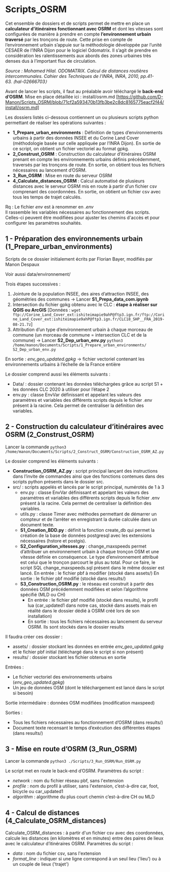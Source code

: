 # Scripts_OSRM

Cet ensemble de dossiers et de scripts permet de mettre en place un **calculateur d’itinéraires fonctionnant avec OSRM** et dont les vitesses sont configurées de manière à prendre en compte **l’environnement urbain traversé** par les tronçons de route. Cette prise en compte de l’environnement urbain s’appuie sur la méthodologie développée par l’unité CESAER de l’INRA Dijon pour le logiciel Odomatrix. Il s’agit de prendre en considération les ralentissements aux abords des zones urbaines très denses dus à l’important flux de circulation.

*Source : Mohamed Hilal. ODOMATRIX. Calcul de distances routières intercommunales. Cahier des Techniques de l'INRA, INRA, 2010, pp.41-63. ⟨hal-02666703⟩* 

Avant de lancer les scripts, il faut au préalable avoir téléchargé le **back-end d’OSRM**. Mise en place détaillée ici : install/osrm.md 
[https://github.com/D-Manon/Scripts_OSRM/blob/71cf2a593470b13fb3be2c8dc8165775eacf2f44/install/osrm.md]


Les dossiers listés ci-dessous contiennent un ou plusieurs scripts python permettant de réaliser les opérations suivantes :
- **1_Prepare_urban_environments** : Définition de types d’environnements urbains à partir des données INSEE et du Corine Land Cover (méthodologie basée sur celle appliquée par l’INRA Dijon). En sortie de ce script, on obtient un fichier vectoriel au format gpkg.
- **2_Construst_OSRM** : Construction du calculateur d’itinéraires OSRM prenant en compte les environnements urbains définis précédemment, traversés par les tronçons de route. En sortie, on obtient tous les fichiers nécessaires au lancement d’OSRM.
- **3_Run_OSRM** : Mise en route du serveur OSRM
- **4_Calculate_distances_OSRM** : Calcul automatisé de plusieurs distances avec le serveur OSRM mis en route à partir d’un fichier csv comprenant des coordonnées. En sortie, on obtient un fichier csv avec tous les temps de trajet calculés.

Rq :
Le fichier *env* est à renommer en *.env*  
Il rassemble les variables nécessaires au fonctionnement des scripts. Celles-ci peuvent être modifiées pour ajuster les chemins d'accès et pour configurer les paramètres souhaités.

## 1 - Préparation des environnements urbain (1_Prepare_urban_environments)
Scripts de ce dossier initialement écrits par Florian Bayer, modifiés par Manon Despaux

Voir aussi data/environnement/

Trois étapes successives : 
1) Jointure de la population INSEE, des aires d’attraction INSEE, des géométries des communes → Lancer **S1_Prepa_data_com.ipynb**
2) Intersection du fichier gpkg obtenu avec le CLC : **étape à réaliser sur QGIS ou ArcGIS**
[Données : `wget ftp://Corine_Land_Cover_ext:ishiteimapie9ahP@ftp3.ign.fr/ftp://Corine_Land_Cover_ext:ishiteimapie9ahP@ftp3.ign.fr/CLC18_SHP__FRA_2019-08-21.7z`]
3) Attribution d’un type d’environnement urbain à chaque morceau de commune (un morceau de commune = intersection CLC et de la commune) → Lancer **S2_Dep_urban_env.py** `python3 /home/manon/Documents/Scripts/1_Prepare_urban_environments/ S2_Dep_urban_env.py`

En sortie : *env_geo_updated.gpkg* → fichier vectoriel contenant les environnements urbains à l’échelle de la France entière

Le dossier comprend aussi les éléments suivants :
- Data/ : dossier contenant les données téléchargées grâce au script S1 + les données CLC 2020 à utiliser pour l’étape 2
- env.py : classe EnvVar définissant et appelant les valeurs des paramètres et variables des différents scripts depuis le fichier .env présent à la racine. Cela permet de centraliser la définition des variables.


## 2 - Construction du calculateur d’itinéraires avec OSRM (2_Construst_OSRM)
Lancer la commande `python3 /home/manon/Documents/Scripts/2_Construct_OSRM/Construction_OSRM_AZ.py`

Le dossier comprend les éléments suivants :
- **Construction_OSRM_AZ.py** : script principal lançant des instructions dans l’invite de commandes ainsi que des fonctions contenues dans des scripts python présents dans le dossier src.
- src/ : scripts appelés et lancés par le script principal, numérotés de 1 à 3
  + env.py : classe EnvVar définissant et appelant les valeurs des paramètres et variables des différents scripts depuis le fichier .env présent à la racine. Cela permet de centraliser la définition des variables.
  + utils.py : classe Timer avec méthodes permettant de démarrer un compteur et de l’arrêter en enregistrant la durée calculée dans un document texte.
  + **S1_Creation_BDD.py** : définit la fonction create_db qui permet la création de la base de données postgresql avec les extensions nécessaires (hstore et postgis).
  + **S2_Configuration_vitesses.py** : change_maxspeeds permet d’attribuer un environnement urbain à chaque tronçon OSM et une vitesse définie en conséquence. Le type d’environnement attribué est celui que le tronçon parcourt le plus au total. Pour ce faire, le script SQL change_maxspeeds.sql présent dans le même dossier est lancé. 
          En entrée : le fichier pbf à modifier (stocké dans assets/)
          En sortie : le fichier pbf modifié (stocké dans results/)
  + **S3_Construction_OSRM.py** : le réseau est construit à partir des données OSM précédemment modifiées et selon l’algorithme spécifié (MLD ou CH)
    + En entrée : le fichier pbf modifié (stocké dans results), le profil lua (car_updated1 dans notre cas, stocké dans assets mais en réalité dans le dossier dédié à OSRM créé lors de son installation)
    + En sortie : tous les fichiers nécessaires au lancement du serveur OSRM. Ils sont stockés dans le dossier results

Il faudra créer ces dossier : 
- assets/ : dossier stockant les données en entrée *env_geo_updated.gpkg* et le fichier pbf initial (téléchargé dans le script si non présent)
- results/ : dossier stockant les fichier obtenus en sortie  




Entrées : 
- Le fichier vectoriel des environnements urbains (*env_geo_updated.gpkg*)
- Un jeu de données OSM (dont le téléchargement est lancé dans le script si besoin)

Sortie intermédiaire : données OSM modifiées (modification maxspeed)

Sorties :
- Tous les fichiers nécessaires au fonctionnement d’OSRM (dans results/)
- Document texte recensant le temps d’exécution des différentes étapes (dans results/)

## 3 - Mise en route d’OSRM (3_Run_OSRM)
Lancer la commande `python3 ./Scripts/3_Run_OSRM/Run_OSRM.py`

Le script met en route le back-end d’OSRM. 
Paramètres du script :
- *network* : nom du fichier réseau pbf, sans l'extension
- *profile* : nom du profil à utiliser, sans l'extension, c’est-à-dire car, foot, bicycle ou car_updated1
- *algorithm* : algorithme du plus court chemin c’est-à-dire CH ou MLD

## 4 - Calcul de distances (4_Calculate_OSRM_distances)
Calculate_OSRM_distances : à partir d'un fichier csv avec des coordonnées, calcule les distances (en kilomètres et en minutes) entre des paires de lieux avec le calculateur d’itinéraires OSRM.
Paramètres du script : 
- *data* : nom du fichier csv, sans l'extension
- *format_line* : indiquer si une ligne correspond à un seul lieu ('lieu') ou à un couple de lieux ('trajet')



